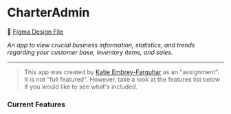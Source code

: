 # CharterAdmin

🦄 [Figma Design File](https://www.figma.com/file/TYcs0pC0iJRUsfGJl6MP2I/Charter-Rewards?node-id=0%3A1)

_An app to view crucial business information, statistics, and trends regarding your customer base, inventory items, and sales._

---

> This app was created by [Katie Embrey-Farquhar](https://github.com/kembreyfarquhar) as an "assignment". It is not "full featured". However, take a look at the features list below if you would like to see what's included.

### Current Features
